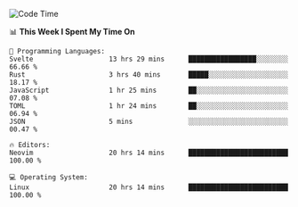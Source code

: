 <!-- [![Top Langs](https://github-readme-stats.vercel.app/api/top-langs/?username=gagahsyuja&theme=dracula&hide_border=true&border_radius=7)](https://github.com/anuraghazra/github-readme-stats) -->

<!--START_SECTION:waka-->
![Code Time](http://img.shields.io/badge/Code%20Time-1%2C058%20hrs%2053%20mins-blue)

📊 **This Week I Spent My Time On** 

```text
💬 Programming Languages: 
Svelte                   13 hrs 29 mins      █████████████████░░░░░░░░   66.66 % 
Rust                     3 hrs 40 mins       █████░░░░░░░░░░░░░░░░░░░░   18.17 % 
JavaScript               1 hr 25 mins        ██░░░░░░░░░░░░░░░░░░░░░░░   07.08 % 
TOML                     1 hr 24 mins        ██░░░░░░░░░░░░░░░░░░░░░░░   06.94 % 
JSON                     5 mins              ░░░░░░░░░░░░░░░░░░░░░░░░░   00.47 % 

🔥 Editors: 
Neovim                   20 hrs 14 mins      █████████████████████████   100.00 % 

💻 Operating System: 
Linux                    20 hrs 14 mins      █████████████████████████   100.00 % 
```


<!--END_SECTION:waka-->
